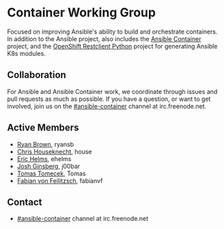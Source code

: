 # Container Working Group

Focused on improving Ansible's ability to build and orchestrate containers. In addition to the Ansible project, also includes
the [Ansible Container](https://github.com/ansible/ansible-container) project, and the [OpenShift Restclient Python](https://github.com/openshift/openshift-restclient-python) project for generating Ansible K8s modules.

## Collaboration

For Ansible and Ansible Container work, we coordinate through issues and pull requests as much as possible. If you have a question, or want to get involved, join us on the [#ansible-container](https://webchat.freenode.net/?channels=ansible-container) channel at irc.freenode.net.

## Active Members
* [Ryan Brown](https://github.com/ryansb), ryansb
* [Chris Houseknecht](https://github.com/chouseknecht), house
* [Eric Helms](https://github.com/ehelms), ehelms
* [Josh Ginsberg](https://github.com/j00bar), j00bar
* [Tomas Tomecek](https://github.com/TomasTomecek), Tomas
* [Fabian von Feilitzsch](https://github.com/fabianvf), fabianvf

## Contact
* [#ansible-container](https://webchat.freenode.net/?channels=ansible-container) channel at irc.freenode.net
